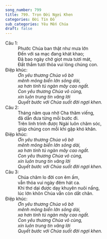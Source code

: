 ```yaml
---
song_number: 799
title: 799. Trọn Đời Ngợi Khen
categories: Đời Tín Đồ
sub_categories: Yêu Mến Chúa
draft: false
---
```

<dl><dt>Câu 1:</dt><dd data-verse="1">Phước Chúa ban thật như mưa lớn <br/>Đến với sa mạc đang khát khao; <br/>Đã bao ngày chờ giọt mưa tươi mát, <br/>Đất thắm tươi thỏa vui lòng chúng con. </dd><dt>Điệp khúc:</dt><dd data-chorus="1"><em>Ơn yêu thương Chúa vô bờ <br/>mênh mông biển lớn sông dài, <br/>xa hơn tinh tú ngàn mây cao ngất. <br/>Con yêu thương Chúa vô cùng, <br/>xin luôn trung tín vâng lời <br/>Quyết bước với Chúa suốt đời ngợi khen. </em></dd><dt>Câu 2:</dt><dd data-verse="2">Tháng năm qua nhờ Cha thăm viếng, <br/>đã dẫn đưa từng mỗi bước đi. <br/>Trên linh trình được Ngài luôn chăm sóc, <br/>giúp chúng con mỗi khi gặp khó khăn. </dd><dt>Điệp khúc:</dt><dd data-chorus="1"><em>Ơn yêu thương Chúa vô bờ <br/>mênh mông biển lớn sông dài, <br/>xa hơn tinh tú ngàn mây cao ngất. <br/>Con yêu thương Chúa vô cùng, <br/>xin luôn trung tín vâng lời <br/>Quyết bước với Chúa suốt đời ngợi khen. </em></dd><dt>Câu 3:</dt><dd data-verse="3">Chúa chăm lo đời con êm ấm, <br/>vẫn thỏa vui ngày đêm hát ca. <br/>Khi thơ dại được dạy khuyên nuôi nấng, <br/>lúc lớn khôn Chúa vẫn còn dắt chăn. </dd><dt>Điệp khúc:</dt><dd data-chorus="1"><em>Ơn yêu thương Chúa vô bờ <br/>mênh mông biển lớn sông dài, <br/>xa hơn tinh tú ngàn mây cao ngất. <br/>Con yêu thương Chúa vô cùng, <br/>xin luôn trung tín vâng lời <br/>Quyết bước với Chúa suốt đời ngợi khen. </em></dd></dl>
